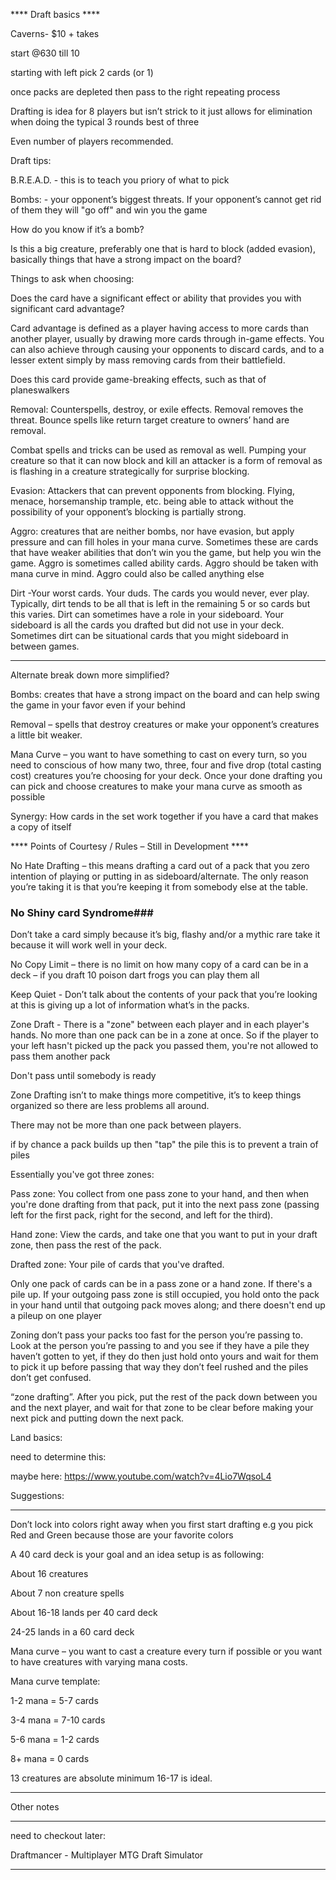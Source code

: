 **** Draft basics ****

Caverns- $10 + takes

start @630 till 10

starting with left pick 2 cards (or 1)

once packs are depleted then pass to the right repeating process

Drafting is idea for 8 players but isn’t strick to it just allows for elimination when doing the typical 3 rounds best of three

Even number of players recommended.

Draft tips:

B.R.E.A.D. - this is to teach you priory of what to pick

Bombs: - your opponent’s biggest threats. If your opponent’s cannot get rid of them they will "go off" and win you the game

How do you know if it’s a bomb? 

Is this a big creature, preferably one that is hard to block (added evasion), basically things that have a strong impact on the board?

Things to ask when choosing:

Does the card have a significant effect or ability that provides you with significant card advantage? 

Card advantage is defined as a player having access to more cards than another player, usually by drawing more cards through in-game effects. You can also achieve through causing your opponents to discard cards, and to a lesser extent simply by mass removing cards from their battlefield. 

Does this card provide game-breaking effects, such as that of planeswalkers

Removal: Counterspells, destroy, or exile effects. Removal removes the threat. Bounce spells like return target creature to owners’ hand are removal.

Combat spells and tricks can be used as removal as well. Pumping your creature so that it can now block and kill an attacker is a form of removal as is flashing in a creature strategically for surprise blocking. 

Evasion: Attackers that can prevent opponents from blocking. Flying, menace, horsemanship trample, etc. being able to attack without the possibility of your opponent’s blocking is partially strong. 

Aggro: creatures that are neither bombs, nor have evasion, but apply pressure and can fill holes in your mana curve. Sometimes these are cards that have weaker abilities that don’t win you the game, but help you win the game. Aggro is sometimes called ability cards. Aggro should be taken with mana curve in mind. Aggro could also be called anything else

Dirt -Your worst cards. Your duds. The cards you would never, ever play. Typically, dirt tends to be all that is left in the remaining 5 or so cards but this varies. Dirt can sometimes have a role in your sideboard. Your sideboard is all the cards you drafted but did not use in your deck.  Sometimes dirt can be situational cards that you might sideboard in between games. 

****************

Alternate break down more simplified?

Bombs: creates that have a strong impact on the board and can help swing the game in your favor even if your behind

Removal – spells that destroy creatures or make your opponent’s creatures a little bit weaker.

Mana Curve – you want to have something to cast on every turn, so you need to conscious of how many two, three, four and five drop (total casting cost) creatures you’re choosing for your deck. Once your done drafting you can pick and choose creatures to make your mana curve as smooth as possible

Synergy: How cards in the set work together if you have a card that makes a copy of itself 

**** Points of Courtesy / Rules – Still in Development ****

No Hate Drafting – this means drafting a card out of a pack that you zero intention of playing or putting in as sideboard/alternate. The only reason you’re taking it is that you’re keeping it from somebody else at the table. 

### No Shiny card Syndrome###

Don’t take a card simply because it’s big, flashy and/or a mythic rare take it because it will work well in your deck. 

No Copy Limit – there is no limit on how many copy of a card can be in a deck – if you draft 10 poison dart frogs you can play them all

Keep Quiet - Don’t talk about the contents of your pack that you’re looking at this is giving up a lot of information what’s in the packs.

Zone Draft - There is a "zone" between each player and in each player's hands. No more than one pack can be in a zone at once. So if the player to your left hasn't picked up the pack you passed them, you're not allowed to pass them another pack

Don't pass until somebody is ready

Zone Drafting isn’t to make things more competitive, it’s to keep things organized so there are less problems all around.

There may not be more than one pack between players.

if by chance a pack builds up then "tap" the pile this is to prevent a train of piles



Essentially you've got three zones:

Pass zone: You collect from one pass zone to your hand, and then when you're done drafting from that pack, put it into the next pass zone (passing left for the first pack, right for the second, and left for the third).

Hand zone: View the cards, and take one that you want to put in your draft zone, then pass the rest of the pack.

Drafted zone: Your pile of cards that you've drafted.

Only one pack of cards can be in a pass zone or a hand zone. If there's a pile up. If your outgoing pass zone is still occupied, you hold onto the pack in your hand until that outgoing pack moves along; and there doesn't end up a pileup on one player

Zoning don’t pass your packs too fast for the person you’re passing to. Look at the person you’re passing to and you see if they have a pile they haven’t gotten to yet, if they do then just hold onto yours and wait for them to pick it up before passing that way they don’t feel rushed and the piles don’t get confused. 

“zone drafting”. After you pick, put the rest of the pack down between you and the next player, and wait for that zone to be clear before making your next pick and putting down the next pack.




Land basics:

need to determine this:

maybe here: https://www.youtube.com/watch?v=4Lio7WqsoL4

Suggestions:

*************

Don’t lock into colors right away when you first start drafting e.g you pick Red and Green because those are your favorite colors


A 40 card deck is your goal and an idea setup is as following:

About 16 creatures

About 7 non creature spells

About 16-18 lands per 40 card deck

24-25 lands in a 60 card deck

Mana curve – you want to cast a creature every turn if possible or you want to have creatures with varying mana costs. 

Mana curve template:

1-2 mana = 5-7 cards

3-4 mana = 7-10 cards

5-6 mana = 1-2 cards

8+ mana = 0 cards

13 creatures are absolute minimum 16-17 is ideal.


**********

Other notes

**********

need to checkout later:

Draftmancer - Multiplayer MTG Draft Simulator

**********

